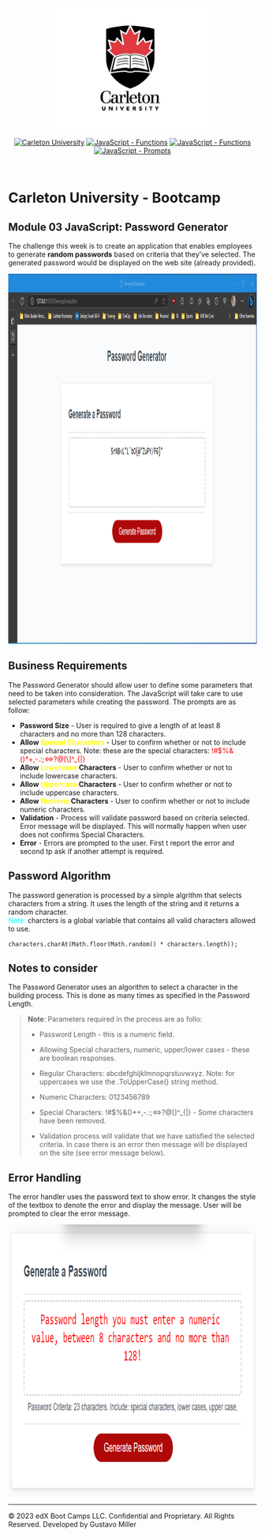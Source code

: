 <p align="center">
    <img src="./Assets/img/carleton-u-logo.jpg" height="250">
</p>

<p align="center">
    <a href="">
        <img alt="Carleton University" src="https://img.shields.io/static/v1.svg?label=bootcamp&message=Carleton&color=blue" /></a>
    <a href="" >
        <img alt="JavaScript - Functions" src="https://img.shields.io/static/v1.svg?label=JavaScripts&message=functions&color=red" /></a>
    <a href="" >
        <img alt="JavaScript - Functions" src="https://img.shields.io/static/v1.svg?label=JavaScripts&message=arrays&color=yellow" /></a>
    <a href="" >
        <img alt="JavaScript - Prompts" src="https://img.shields.io/static/v1.svg?label=deployment&message=production&color=green" /></a>
</p>
<br/>

# Carleton University - Bootcamp

## Module 03 JavaScript: Password Generator

The challenge this week is to create an application that enables employees to generate **random passwords** based on criteria that they’ve selected. The generated password would be displayed on the web site (already provided).

<img src="./Assets/img/PasswordGenerator.png" height="750">

## Business Requirements
The Password Generator should allow user to define some parameters that need to be taken into consideration. The JavaScript will take care to use selected parameters while creating the password. The prompts are as follow:

<ul>
<li><strong>Password Size</strong> - User is required to give a length of at least 8 characters and no more than 128 characters.</li>
<li><strong>Allow <span style="color:yellow;">Special Characters</span></strong> - User to confirm whether or not to include special characters. Note: these are the special characters: <span style="color:red;">!#$%&()*+,-.:;<=>?@[\]^_{|}</span></li>
<li><strong>Allow <span style="color:yellow;">Lowercase</span> Characters</strong> - User to confirm whether or not to include lowercase characters.</li>
<li><strong>Allow <span style="color:yellow;">Uppercase</span> Characters</strong> - User to confirm whether or not to include uppercase characters.</li>
<li><strong>Allow <span style="color:yellow;">Numeric</span> Characters</strong> - User to confirm whether or not to include numeric characters.</li>
<li><strong>Validation</strong> - Process will validate password based on criteria selected. Error message will be displayed. This will normally happen when user does not confirms Special Characters.
<li><strong>Error</strong> - Errors are prompted to the user. First t report the error and second tp ask if another attempt is required.</li>
</ul>

## Password Algorithm
The password generation is processed by a simple algrithm that selects characters from a string. It uses the length of the string and it returns a random character.<br/> <span style="color:cyan">Note:</span> charcters is a global variable that contains all valid characters allowed to use.

```
characters.charAt(Math.floor(Math.random() * characters.length));
```

## Notes to consider
The Password Generator uses an algorithm to select a character in the building process. This is done as many times as specified in the Password Length.

> **Note**: Parameters required in the process are as follo:
>
> * Password Length - this is a numeric field.
>
> * Allowing Special characters, numeric, upper/lower cases - these are boolean responses.
>
> * Regular Characters: abcdefghijklmnopqrstuvwxyz. Note: for uppercases we use the .ToUpperCase() string method.
>
> * Numeric Characters: 0123456789
>
> * Special Characters: !#$%&()*+,-.:;<=>?@[\]^_{|} - Some characters have been removed.
> 
> * Validation process will validate that we have satisfied the selected criteria. In case there is an error then message will be displayed on the site (see error message below).

## Error Handling
The error handler uses the password text to show error. It changes the style of the textbox to denote the error and display the message. User will be prompted to clear the error message.

<img src="./Assets/img/Image-404.png" height="550">

- - -
© 2023 edX Boot Camps LLC. Confidential and Proprietary. All Rights Reserved. Developed by Gustavo Miller

